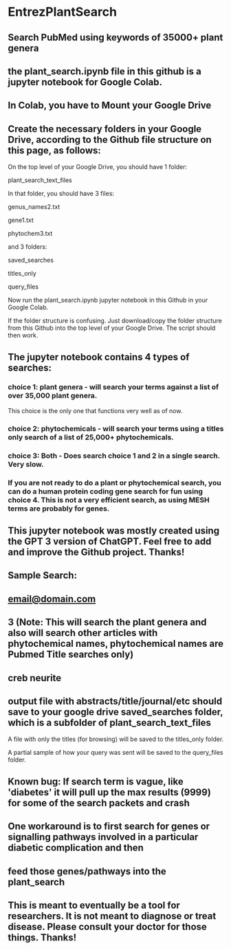 # EntrezPlantSearch
## Search PubMed using keywords of 35000+ plant genera
## the plant_search.ipynb file in this github is a jupyter notebook for Google Colab.
## In Colab, you have to Mount your Google Drive


## Create the necessary folders in your Google Drive, according to the Github file structure on this page, as follows:

On the top level of your Google Drive, you should have 1 folder:

plant_search_text_files 

In that folder, you should have 3 files:

genus_names2.txt

gene1.txt

phytochem3.txt


and 3 folders:

saved_searches

titles_only

query_files

Now run the plant_search.ipynb jupyter notebook in this Github in your Google Colab.

If the folder structure is confusing. Just download/copy the folder structure from this Github into the top level of your Google Drive. The script should then work.

## The jupyter notebook contains 4 types of searches:

### choice 1: plant genera - will search your terms against a list of over 35,000 plant genera.
This choice is the only one that functions very well as of now.

### choice 2: phytochemicals - will search your terms using a titles only search of a list of  25,000+ phytochemicals.

### choice 3: Both - Does search choice 1 and 2 in a single search. Very slow.

### If you are not ready to do a plant or phytochemical search, you can do a human protein coding gene search for fun using choice 4. This is not a very efficient search, as using MESH  terms are probably for genes.

## This jupyter notebook was mostly created using the GPT 3 version of ChatGPT. Feel free to add and improve the Github project. Thanks!


## Sample Search:
## email@domain.com
## 3 (Note: This will search the plant genera and also will search other articles with phytochemical names, phytochemical names are Pubmed Title searches only)
## creb neurite
## output file with abstracts/title/journal/etc should save to your google drive saved_searches folder, which is a subfolder of plant_search_text_files
   
   A file with only the titles (for browsing) will be saved to the titles_only folder. 
   
   A partial sample of how your query was sent will be saved to the query_files folder.

## Known bug: If search term is vague, like 'diabetes' it will pull up the max results (9999) for some of the search packets and crash
## One workaround is to first search for genes or signalling pathways involved in a particular diabetic complication and then
## feed those genes/pathways into the plant_search

## This is meant to eventually be a tool for researchers. It is not meant to diagnose or treat disease. Please consult your doctor for those things. Thanks!
